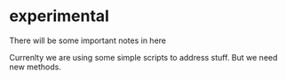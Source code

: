 # experimental

There will be some important notes in here

Currenlty we are using some simple scripts to address stuff. But we need new methods. 
